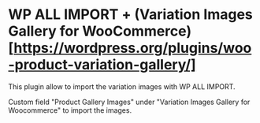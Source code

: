 # WP ALL IMPORT + (Variation Images Gallery for WooCommerce)[https://wordpress.org/plugins/woo-product-variation-gallery/]

This plugin allow to import the variation images with WP ALL IMPORT. 

Custom field "Product Gallery Images" under "Variation Images Gallery for Woocommerce" to import the images. 
